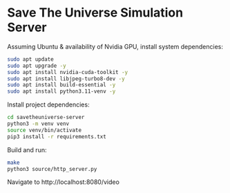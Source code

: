 # Save The Universe Simulation Server

Assuming Ubuntu & availability of Nvidia GPU, install system dependencies:

```sh
sudo apt update
sudo apt upgrade -y
sudo apt install nvidia-cuda-toolkit -y
sudo apt install libjpeg-turbo8-dev -y
sudo apt install build-essential -y
sudo apt install python3.11-venv -y
```

Install project dependencies:

```sh
cd savetheuniverse-server
python3 -m venv venv
source venv/bin/activate
pip3 install -r requirements.txt
```

Build and run:

```sh
make
python3 source/http_server.py
```

Navigate to http://localhost:8080/video
